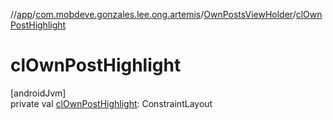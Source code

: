 //[app](../../../index.md)/[com.mobdeve.gonzales.lee.ong.artemis](../index.md)/[OwnPostsViewHolder](index.md)/[clOwnPostHighlight](cl-own-post-highlight.md)

# clOwnPostHighlight

[androidJvm]\
private val [clOwnPostHighlight](cl-own-post-highlight.md): ConstraintLayout
